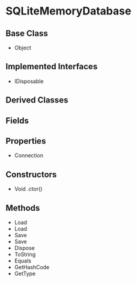 # SQLiteMemoryDatabase
## Base Class
- Object
## Implemented Interfaces
- IDisposable
## Derived Classes
## Fields
## Properties
- Connection
## Constructors
- Void .ctor()
## Methods
- Load
- Load
- Save
- Save
- Dispose
- ToString
- Equals
- GetHashCode
- GetType
